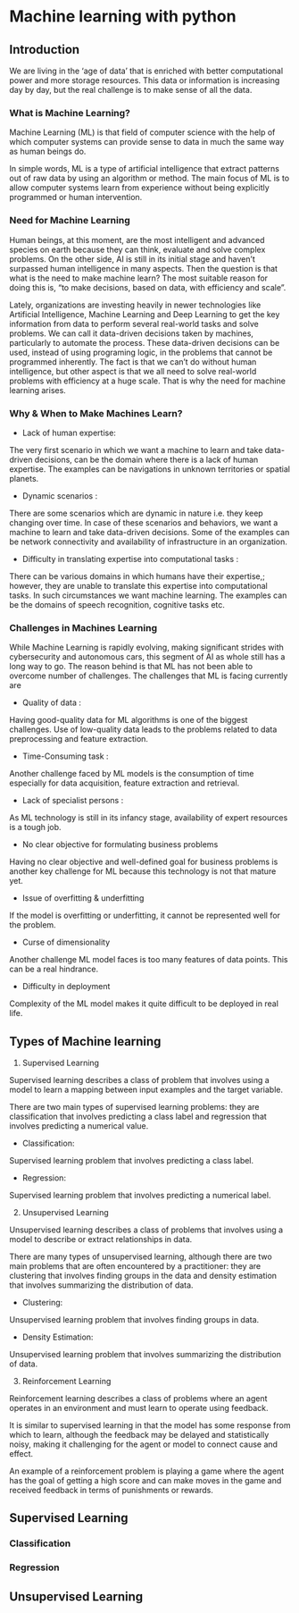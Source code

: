 # Machine learning with python

## Introduction
We are living in the ‘age of data’ that is enriched with better computational power and more storage resources. 
This data or information is increasing day by day, but the real challenge is to make sense of all the data.

### What is Machine Learning?
Machine Learning (ML) is that field of computer science with the help of which computer systems can provide sense to data in much the same way as human beings do.

In simple words, ML is a type of artificial intelligence that extract patterns out of raw data by using an algorithm or method. The main focus of ML is to allow computer systems learn from experience without being explicitly programmed or human intervention.

### Need for Machine Learning
Human beings, at this moment, are the most intelligent and advanced species on earth because they can think, evaluate and solve complex problems. On the other side, AI is still in its initial stage and haven’t surpassed human intelligence in many aspects. Then the question is that what is the need to make machine learn? The most suitable reason for doing this is, “to make decisions, based on data, with efficiency and scale”.

Lately, organizations are investing heavily in newer technologies like Artificial Intelligence, Machine Learning and Deep Learning to get the key information from data to perform several real-world tasks and solve problems. We can call it data-driven decisions taken by machines, particularly to automate the process. These data-driven decisions can be used, instead of using programing logic, in the problems that cannot be programmed inherently. The fact is that we can’t do without human intelligence, but other aspect is that we all need to solve real-world problems with efficiency at a huge scale. That is why the need for machine learning arises.

### Why & When to Make Machines Learn?

* Lack of human expertise:

The very first scenario in which we want a machine to learn and take data-driven decisions, can be the domain where there is a lack of human expertise. The examples can be navigations in unknown territories or spatial planets.

* Dynamic scenarios :

There are some scenarios which are dynamic in nature i.e. they keep changing over time. In case of these scenarios and behaviors, we want a machine to learn and take data-driven decisions. Some of the examples can be network connectivity and availability of infrastructure in an organization.

* Difficulty in translating expertise into computational tasks :

There can be various domains in which humans have their expertise,; however, they are unable to translate this expertise into computational tasks. In such circumstances we want machine learning. The examples can be the domains of speech recognition, cognitive tasks etc.

### Challenges in Machines Learning
While Machine Learning is rapidly evolving, making significant strides with cybersecurity and autonomous cars, this segment of AI as whole still has a long way to go. The reason behind is that ML has not been able to overcome number of challenges. The challenges that ML is facing currently are

* Quality of data :

Having good-quality data for ML algorithms is one of the biggest challenges. Use of low-quality data leads to the problems related to data preprocessing and feature extraction.

* Time-Consuming task :

Another challenge faced by ML models is the consumption of time especially for data acquisition, feature extraction and retrieval.

* Lack of specialist persons : 

As ML technology is still in its infancy stage, availability of expert resources is a tough job.

* No clear objective for formulating business problems 


Having no clear objective and well-defined goal for business problems is another key challenge for ML because this technology is not that mature yet.

* Issue of overfitting & underfitting 

If the model is overfitting or underfitting, it cannot be represented well for the problem.

* Curse of dimensionality 

Another challenge ML model faces is too many features of data points. This can be a real hindrance.

* Difficulty in deployment 

Complexity of the ML model makes it quite difficult to be deployed in real life.

## Types of Machine learning
1) Supervised Learning

Supervised learning describes a class of problem that involves using a model to learn a mapping between input examples and the target variable.

There are two main types of supervised learning problems: they are classification that involves predicting a class label and regression that involves predicting a numerical value.

* Classification: 


Supervised learning problem that involves predicting a class label.
* Regression: 

Supervised learning problem that involves predicting a numerical label.

2) Unsupervised Learning


Unsupervised learning describes a class of problems that involves using a model to describe or extract relationships in data.


There are many types of unsupervised learning, although there are two main problems that are often encountered by a practitioner: they are clustering that involves finding groups in the data and density estimation that involves summarizing the distribution of data.


* Clustering: 

Unsupervised learning problem that involves finding groups in data.

* Density Estimation: 

Unsupervised learning problem that involves summarizing the distribution of data.

3) Reinforcement Learning


Reinforcement learning describes a class of problems where an agent operates in an environment and must learn to operate using feedback.


It is similar to supervised learning in that the model has some response from which to learn, although the feedback may be delayed and statistically noisy, making it challenging for the agent or model to connect cause and effect.

An example of a reinforcement problem is playing a game where the agent has the goal of getting a high score and can make moves in the game and received feedback in terms of punishments or rewards.



## Supervised Learning
### Classification
### Regression

## Unsupervised Learning


